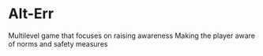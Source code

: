 # Alt-Err
Multilevel game that focuses on raising awareness  Making the player aware of norms and safety measures
